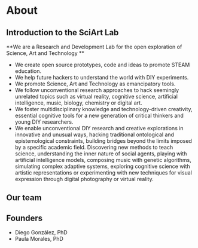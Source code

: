 
# About

## Introduction to the SciArt Lab

**We are a Research and Development Lab for the open exploration of Science, Art and Technology **

* We create open source prototypes, code and ideas to promote STEAM education. 
* We help future hackers to understand the world with DIY experiments. 
* We promote Science, Art and Technology as emancipatory tools. 
* We follow unconventional research approaches to hack seemingly unrelated topics such as virtual reality, cognitive science, artificial intelligence, music, biology, chemistry or digital art. 
* We foster multidisciplinary knowledge and technology-driven creativity, essential cognitive tools for a new generation of critical thinkers and young DIY researchers.
* We enable unconventional DIY research and creative explorations in innovative and unusual ways, hacking traditional ontological and epistemological constraints, building bridges beyond the limits imposed by a specific academic field. Discovering new methods to teach science, understanding the inner nature of social agents, playing with artificial intelligence models, composing music with genetic algorithms, simulating complex adaptive systems, exploring cognitive science with artistic representations or experimenting with new techniques for visual expression through digital photography or virtual reality.

## Our team

## Founders

* Diego González, PhD
* Paula Morales, PhD

